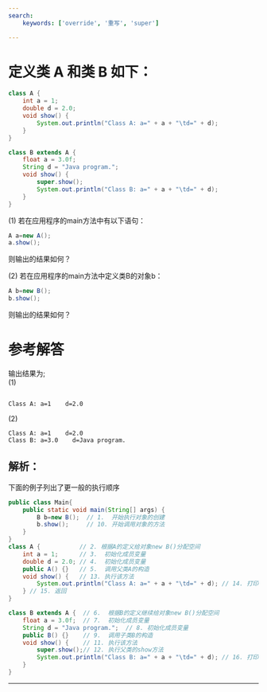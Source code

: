 ```yaml
---
search:
    keywords: ['override', '重写', 'super']

---
```



# 定义类 A 和类 B 如下：

```java
class A {
    int a = 1;
    double d = 2.0;
    void show() {
        System.out.println("Class A: a=" + a + "\td=" + d);
    }
}

class B extends A {
    float a = 3.0f;
    String d = "Java program.";
    void show() {
        super.show();
        System.out.println("Class B: a=" + a + "\td=" + d);
    }
}
```

(1) 若在应用程序的main方法中有以下语句：

```java
A a=new A();
a.show();
```

则输出的结果如何？

(2) 若在应用程序的main方法中定义类B的对象b：

```java
A b=new B();
b.show();
```

则输出的结果如何？

# 参考解答

输出结果为;  
(1)

```

Class A: a=1    d=2.0 
```

 
(2)


```
Class A: a=1    d=2.0  
Class B: a=3.0    d=Java program.  
```


## 解析：

下面的例子列出了更一般的执行顺序

```java
public class Main{
    public static void main(String[] args) {
        B b=new B();  // 1.  开始执行对象的创建
        b.show();     // 10. 开始调用对象的方法
    }
}
class A {           // 2. 根据A的定义给对象new B()分配空间
    int a = 1;      // 3.  初始化成员变量
    double d = 2.0; // 4.  初始化成员变量
    public A() {}   // 5.  调用父类A的构造
    void show() {   // 13. 执行该方法
        System.out.println("Class A: a=" + a + "\td=" + d); // 14. 打印
    } // 15. 返回
}

class B extends A {  // 6.  根据B的定义继续给对象new B()分配空间
    float a = 3.0f;  // 7.  初始化成员变量
    String d = "Java program.";  // 8. 初始化成员变量
    public B() {}    // 9.  调用子类B的构造
    void show() {    // 11. 执行该方法
        super.show();// 12. 执行父类的show方法
        System.out.println("Class B: a=" + a + "\td=" + d); // 16. 打印
    }
}
```

---



